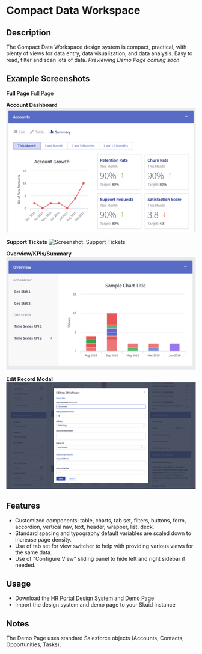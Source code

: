 # Compact Data Workspace

## Description
The Compact Data Workspace design system is compact, practical, with plenty of views for data entry, data visualization, and data analysis. Easy to read, filter and scan lots of data.
*Previewing Demo Page coming soon*

## Example Screenshots
**Full Page**
[Full Page](Screenshots/full_page.png)

**Account Dashboard**
![Screenshot: Account Dashboard](Screenshots/account_dashboard.png "Account Dashboard")

**Support Tickets**
![Screenshot: Support Tickets](Screenshots/support_ticket.png "Support Tickets")

**Overview/KPIs/Summary**
![Screenshot: Overview](Screenshots/vertical_nav_and_chart.png "Overview")

**Edit Record Modal**
![Screenshot: Edit Record Modal](Screenshots/edit_form.png "Edit Record Modal")

## Features
- Customized components: table, charts, tab set, filters, buttons, form, accordion, vertical nav, text, header, wrapper, list, deck.
- Standard spacing and typography default variables are scaled down to increase page density.
- Use of tab set for view switcher to help with providing various views for the same data.
- Use of "Configure View" sliding panel to hide left and right sidebar if needed.

## Usage
- Download the [HR Portal Design System](CompactDataWorkspace.designsystem) and [Demo Page](CompactDataWorkspace_DemoPage.xml)
- Import the design system and demo page to your Skuid instance

## Notes
The Demo Page uses standard Salesforce objects (Accounts, Contacts, Opportunities, Tasks).